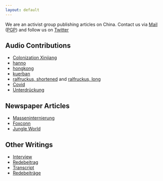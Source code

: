 ```yaml
---
layout: default
---
```


We are an activist group publishing articles on China. Contact us via [Mail](mailto:leftecho@riseup.net) ([PGP](./assets/utils/pgp.txt)) and follow us on [Twitter](https://twitter.com/leftechole)

## Audio Contributions

 - [Colonization Xinjiang](./assets/audio/colonisationxinjiang.mp3)
 - [hanno](./assets/audio/hanno.mp3)
 - [hongkong](./assets/audio/hongkong.mp3)
 - [kuerban](./assets/audio/kuerban.mp3)
 - [ralfruckus, shortened](./assets/audio/ralfruckus_short.mp3) and [ralfruckus, long](./assets/audio/ralfruckus_long.mp3)
 - [Covid](./assets/audio/covid.mp3)
 - [Unterdrückung](./assets/oppression.mp3)

## Newspaper Articles

 - [Masseninternierung](https://www.akweb.de/politik/masseninternierung-in-xinjiang-china/)
 - [Foxconn](https://www.akweb.de/politik/china-foxconn-proteste-arbeiterinnen-klassenuebergreifende-solidaritaet/)
 - [Jungle World](https://jungle.world/artikel/2022/49/mehr-polizei-und-zugestaendnisse)

## Other Writings

 - [Interview](./assets/text/xuhuiinterview.html)
 - [Redebeitrag](./assets/text/demonstrationspeech_de.html)
 - [Transcript](./assets/text/ruckusinterview.html)
 - [Redebeiträge](./assets/text/demonstrationspeeches.pdf)
